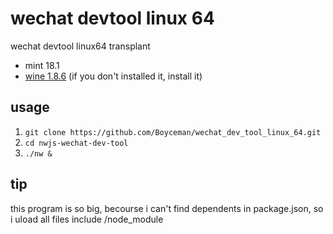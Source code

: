 # wechat devtool linux 64
wechat devtool linux64 transplant
>
- mint 18.1
- [wine 1.8.6](http://mirrors.ibiblio.org/wine/source/1.8/wine-1.8.6.tar.bz2) (if you don't installed it, install it)

## usage
1. `git clone https://github.com/Boyceman/wechat_dev_tool_linux_64.git`
2. `cd nwjs-wechat-dev-tool`
3. `./nw &`

## tip
this program is so big, becourse i can't find dependents in package.json, so i uload all files include /node_module
